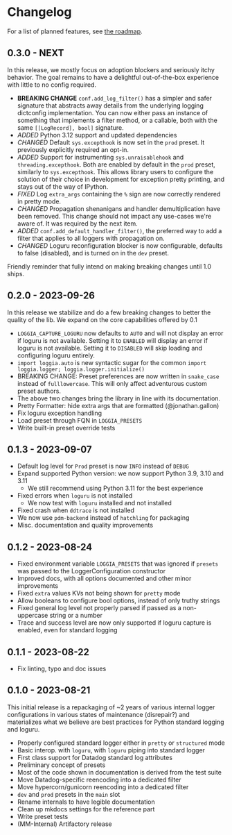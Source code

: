 # Changelog

For a list of planned features, see [the roadmap](ROADMAP.md).

## 0.3.0 - NEXT

In this release, we mostly focus on adoption blockers and seriously itchy behavior. The
goal remains to have a delightful out-of-the-box experience with little to no config
required.

- **BREAKING CHANGE** `conf.add_log_filter()` has a simpler and safer signature that
  abstracts away details from the underlying logging dictconfig implementation. You can
  now either pass an instance of something that implements a filter method, or a callable,
  both with the same `[[LogRecord], bool]` signature.
- *ADDED* Python 3.12 support and updated dependencies
- *CHANGED* Default `sys.excepthook` is now set in the `prod` preset. It previously explicitly 
  required an opt-in.
- *ADDED* Support for instrumenting `sys.unraisablehook` and `threading.excepthook`. Both are
  enabled by default in the `prod` preset, similarly to `sys.excepthook`. This allows
  library users to configure the solution of their choice in development for exception
  pretty printing, and stays out of the way of IPython.
- *FIXED* Log `extra_args` containing the `%` sign are now correctly rendered in pretty mode. 
- *CHANGED* Propagation shenanigans and handler demultiplication have been removed. This change
  should not impact any use-cases we're aware of. It was required by the next item.
- *ADDED* `conf.add_default_handler_filter()`, the preferred way to add a filter that applies to
  all loggers with propagation on.
- *CHANGED* Loguru reconfiguration blocker is now configurable, defaults to false (disabled),
  and is turned on in the `dev` preset.

Friendly reminder that fully intend on making breaking changes until 1.0 ships.

## 0.2.0 - 2023-09-26

In this release we stabilize and do a few breaking changes to better the quality of the lib.
We expand on the core capabilities offered by 0.1

- `LOGGIA_CAPTURE_LOGURU` now defaults to `AUTO` and will not display an
      error if loguru is not available. Setting it to `ENABLED` will display an
      error if loguru is not available. Setting it to `DISABLED` will skip
      loading and configuring loguru entirely.
- `import loggia.auto` is new syntactic sugar for the common
      `import loggia.logger; loggia.logger.initialize()`
- BREAKING CHANGE: Preset preferences are now written in `snake_case` instead
      of `fulllowercase`. This will only affect adventurous custom preset authors.
- The above two changes bring the library in line with its documentation.
- Pretty Formatter: hide extra args that are formatted (@jonathan.gallon)
- Fix loguru exception handling
- Load preset through FQN in `LOGGIA_PRESETS`
- Write built-in preset override tests

## 0.1.3 - 2023-09-07

- Default log level for `Prod` preset is now `INFO` instead of `DEBUG`
- Expand supported Python version: we now support Python 3.9, 3.10 and 3.11
  - We still recommend using Python 3.11 for the best experience
- Fixed errors when `loguru` is not installed
  - We now test with `loguru` installed and not installed
- Fixed crash when `ddtrace` is not installed
- We now use `pdm-backend` instead of `hatchling` for packaging
- Misc. documentation and quality improvements

## 0.1.2 - 2023-08-24

- Fixed environment variable `LOGGIA_PRESETS` that was ignored if `presets` was passed to the LoggerConfiguration constructor
- Improved docs, with all options documented and other minor improvements
- Fixed `extra` values KVs not being shown for `pretty` mode
- Allow booleans to configure bool options, instead of only truthy strings
- Fixed general log level not properly parsed if passed as a non-uppercase string or a number
- Trace and success level are now only supported if loguru capture is enabled, even for standard logging

## 0.1.1 - 2023-08-22

- Fix linting, typo and doc issues

## 0.1.0 - 2023-08-21

This initial release is a repackaging of ~2 years of various internal logger configurations
in various states of maintenance (disrepair?) and materializes what we believe are best
practices for Python standard logging and loguru.

- Properly configured standard logger either in `pretty` or `structured` mode
- Basic interop. with `loguru`, with `loguru` piping into standard logger
- First class support for Datadog standard log attributes
- Preliminary concept of presets
- Most of the code shown in documentation is derived from the test suite
- Move Datadog-specific reencoding into a dedicated filter
- Move hypercorn/gunicorn reencoding into a dedicated filter
- `dev` and `prod` presets in the `main` slot
- Rename internals to have legible documentation
- Clean up mkdocs settings for the reference part
- Write preset tests
- (MM-Internal) Artifactory release
